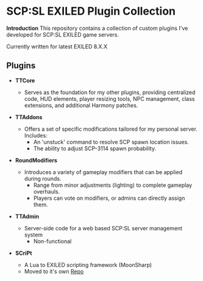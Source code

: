 # SCP:SL EXILED Plugin Collection

**Introduction**
This repository contains a collection of custom plugins I've developed for SCP:SL EXILED game servers.

Currently written for latest EXILED 8.X.X

## Plugins

* **TTCore**
    * Serves as the foundation for my other plugins, providing centralized code, HUD elements, player resizing tools, NPC management, class extensions, and additional Harmony patches.

* **TTAddons**
    * Offers a set of specific modifications tailored for my personal server. Includes:
        * An 'unstuck' command to resolve SCP spawn location issues.
        * The ability to adjust SCP-3114 spawn probability.

* **RoundModifiers**
    * Introduces a variety of gameplay modifiers that can be applied during rounds.
        * Range from minor adjustments (lighting) to complete gameplay overhauls.
        * Players can vote on modifiers, or admins can directly assign them.
     
* **TTAdmin**
  * Server-side code for a web based SCP:SL server management system
       * Non-functional
         
* **SCriPt**
   * A Lua to EXILED scripting framework (MoonSharp)
   * Moved to it's own [Repo](https://github.com/tayjay/SCriPt)
      
